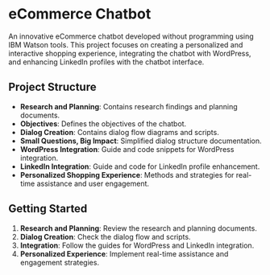 # eCommerce Chatbot

An innovative eCommerce chatbot developed without programming using IBM Watson tools. This project focuses on creating a personalized and interactive shopping experience, integrating the chatbot with WordPress, and enhancing LinkedIn profiles with the chatbot interface.

## Project Structure

- **Research and Planning**: Contains research findings and planning documents.
- **Objectives**: Defines the objectives of the chatbot.
- **Dialog Creation**: Contains dialog flow diagrams and scripts.
- **Small Questions, Big Impact**: Simplified dialog structure documentation.
- **WordPress Integration**: Guide and code snippets for WordPress integration.
- **LinkedIn Integration**: Guide and code for LinkedIn profile enhancement.
- **Personalized Shopping Experience**: Methods and strategies for real-time assistance and user engagement.

## Getting Started

1. **Research and Planning**: Review the research and planning documents.
2. **Dialog Creation**: Check the dialog flow and scripts.
3. **Integration**: Follow the guides for WordPress and LinkedIn integration.
4. **Personalized Experience**: Implement real-time assistance and engagement strategies.





